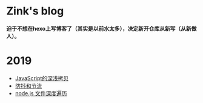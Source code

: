 # Zink's blog

**迫于不想在hexo上写博客了（其实是以前水太多），决定新开仓库从新写（从新做人）。**

# 2019
 - [JavaScript的深浅拷贝](https://github.com/Evil-Zink/Blog/issues/1)
 - [防抖和节流](https://github.com/Evil-Zink/Blog/issues/3)
 - [node.js 文件深度遍历](https://github.com/ZinkWu/Blog/issues/4)
